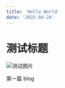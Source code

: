 ```yaml
---
title: 'Hello World'
date: '2025-04-24'
---
```


# 测试标题

![测试图片](https://raw.githubusercontent.com/cx29/blogImg/master/202505110002317.jpeg)

第一篇 blog
